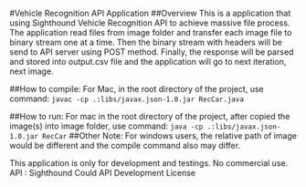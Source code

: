 #Vehicle Recognition API Application
##Overview
This is a application that using Sighthound Vehicle Recognition API to achieve massive file process.
The application read files from image folder and transfer each image file to binary stream one at a time.
Then the binary stream with headers will be send to API server using POST method.
Finally, the response will be parsed and stored into output.csv file and the application will go to next iteration, next image.

##How to compile:
For Mac, in the root directory of the project, use command:
      ```
      javac -cp .:libs/javax.json-1.0.jar RecCar.java
      ```

##How to run:
For mac in the root directory of the project, after copied the image(s) into image folder, use command:
      ```
      java -cp .:libs/javax.json-1.0.jar RecCar
      ```
##Other
Note: For windows users, the relative path of image would be different and the compile command also may differ.

This application is only for development and testings. No commercial use.
API : Sighthound Could API Development License
